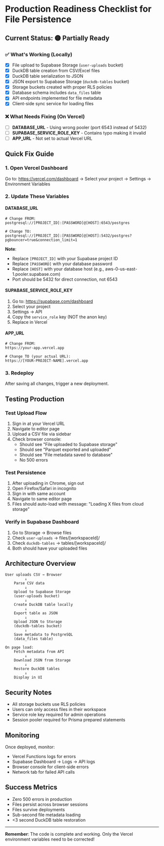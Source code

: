 # Production Readiness Checklist for File Persistence

## Current Status: 🟡 Partially Ready

### ✅ What's Working (Locally)
- [x] File upload to Supabase Storage (`user-uploads` bucket)
- [x] DuckDB table creation from CSV/Excel files  
- [x] DuckDB table serialization to JSON
- [x] JSON export to Supabase Storage (`duckdb-tables` bucket)
- [x] Storage buckets created with proper RLS policies
- [x] Database schema includes `data_files` table
- [x] API endpoints implemented for file metadata
- [x] Client-side sync service for loading files

### ❌ What Needs Fixing (On Vercel)
- [ ] **DATABASE_URL** - Using wrong pooler (port 6543 instead of 5432)
- [ ] **SUPABASE_SERVICE_ROLE_KEY** - Contains typo making it invalid
- [ ] **APP_URL** - Not set to actual Vercel URL

## Quick Fix Guide

### 1. Open Vercel Dashboard
Go to: https://vercel.com/dashboard → Select your project → Settings → Environment Variables

### 2. Update These Variables

#### DATABASE_URL
```
# Change FROM:
postgresql://[PROJECT_ID]:[PASSWORD]@[HOST]:6543/postgres

# Change TO:
postgresql://[PROJECT_ID]:[PASSWORD]@[HOST]:5432/postgres?pgbouncer=true&connection_limit=1
```

**Note**: 
- Replace `[PROJECT_ID]` with your Supabase project ID
- Replace `[PASSWORD]` with your database password
- Replace `[HOST]` with your database host (e.g., aws-0-us-east-1.pooler.supabase.com)
- Port should be 5432 for direct connection, not 6543

#### SUPABASE_SERVICE_ROLE_KEY
1. Go to: https://supabase.com/dashboard
2. Select your project
3. Settings → API
4. Copy the `service_role` key (NOT the anon key)
5. Replace in Vercel

#### APP_URL
```
# Change FROM:
https://your-app.vercel.app

# Change TO (your actual URL):
https://[YOUR-PROJECT-NAME].vercel.app
```

### 3. Redeploy
After saving all changes, trigger a new deployment.

## Testing Production

### Test Upload Flow
1. Sign in at your Vercel URL
2. Navigate to editor page
3. Upload a CSV file via sidebar
4. Check browser console:
   - Should see "File uploaded to Supabase storage"
   - Should see "Parquet exported and uploaded" 
   - Should see "File metadata saved to database"
   - No 500 errors

### Test Persistence
1. After uploading in Chrome, sign out
2. Open Firefox/Safari in incognito
3. Sign in with same account
4. Navigate to same editor page
5. Files should auto-load with message: "Loading X files from cloud storage"

### Verify in Supabase Dashboard
1. Go to Storage → Browse files
2. Check `user-uploads` → files/[workspaceId]/
3. Check `duckdb-tables` → tables/[workspaceId]/
4. Both should have your uploaded files

## Architecture Overview

```
User uploads CSV → Browser
         ↓
    Parse CSV data
         ↓
    Upload to Supabase Storage
    (user-uploads bucket)
         ↓
    Create DuckDB table locally
         ↓
    Export table as JSON
         ↓
    Upload JSON to Storage
    (duckdb-tables bucket)
         ↓
    Save metadata to PostgreSQL
    (data_files table)
         
On page load:
    Fetch metadata from API
         ↓
    Download JSON from Storage
         ↓
    Restore DuckDB tables
         ↓
    Display in UI
```

## Security Notes
- All storage buckets use RLS policies
- Users can only access files in their workspace
- Service role key required for admin operations
- Session pooler required for Prisma prepared statements

## Monitoring
Once deployed, monitor:
- Vercel Functions logs for errors
- Supabase Dashboard → Logs → API logs
- Browser console for client-side errors
- Network tab for failed API calls

## Success Metrics
- Zero 500 errors in production
- Files persist across browser sessions
- Files survive deployments
- Sub-second file metadata loading
- <3 second DuckDB table restoration

---

**Remember**: The code is complete and working. Only the Vercel environment variables need to be corrected!